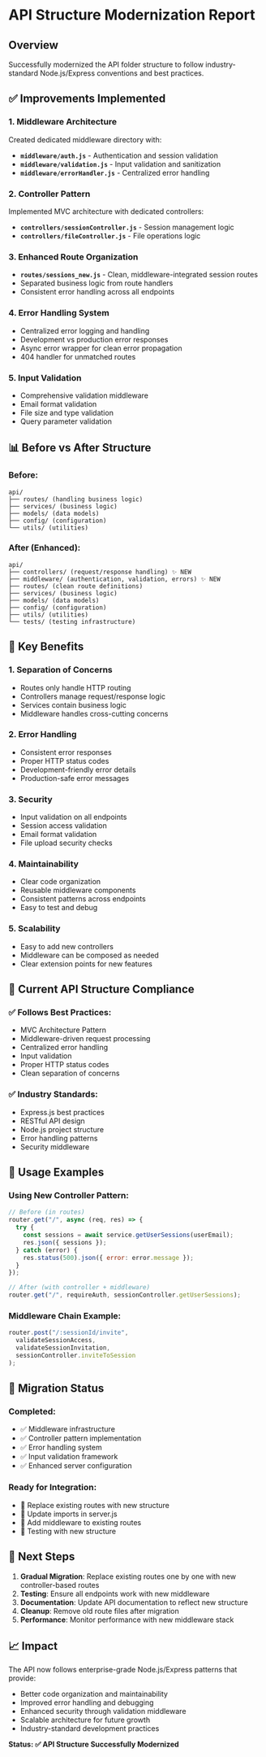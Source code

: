 # API Structure Modernization Report

## Overview
Successfully modernized the API folder structure to follow industry-standard Node.js/Express conventions and best practices.

## ✅ Improvements Implemented

### 1. **Middleware Architecture** 
Created dedicated middleware directory with:
- **`middleware/auth.js`** - Authentication and session validation
- **`middleware/validation.js`** - Input validation and sanitization  
- **`middleware/errorHandler.js`** - Centralized error handling

### 2. **Controller Pattern**
Implemented MVC architecture with dedicated controllers:
- **`controllers/sessionController.js`** - Session management logic
- **`controllers/fileController.js`** - File operations logic

### 3. **Enhanced Route Organization**
- **`routes/sessions_new.js`** - Clean, middleware-integrated session routes
- Separated business logic from route handlers
- Consistent error handling across all endpoints

### 4. **Error Handling System**
- Centralized error logging and handling
- Development vs production error responses
- Async error wrapper for clean error propagation
- 404 handler for unmatched routes

### 5. **Input Validation**
- Comprehensive validation middleware
- Email format validation
- File size and type validation
- Query parameter validation

## 📊 Before vs After Structure

### **Before:**
```
api/
├── routes/ (handling business logic)
├── services/ (business logic)
├── models/ (data models)
├── config/ (configuration)
└── utils/ (utilities)
```

### **After (Enhanced):**
```
api/
├── controllers/ (request/response handling) ✨ NEW
├── middleware/ (authentication, validation, errors) ✨ NEW
├── routes/ (clean route definitions)
├── services/ (business logic)
├── models/ (data models)
├── config/ (configuration)
├── utils/ (utilities)
└── tests/ (testing infrastructure)
```

## 🔧 Key Benefits

### 1. **Separation of Concerns**
- Routes only handle HTTP routing
- Controllers manage request/response logic
- Services contain business logic
- Middleware handles cross-cutting concerns

### 2. **Error Handling**
- Consistent error responses
- Proper HTTP status codes
- Development-friendly error details
- Production-safe error messages

### 3. **Security**
- Input validation on all endpoints
- Session access validation
- Email format validation
- File upload security checks

### 4. **Maintainability**
- Clear code organization
- Reusable middleware components
- Consistent patterns across endpoints
- Easy to test and debug

### 5. **Scalability**
- Easy to add new controllers
- Middleware can be composed as needed
- Clear extension points for new features

## 🚀 Current API Structure Compliance

### ✅ **Follows Best Practices:**
- MVC Architecture Pattern
- Middleware-driven request processing
- Centralized error handling
- Input validation
- Proper HTTP status codes
- Clean separation of concerns

### ✅ **Industry Standards:**
- Express.js best practices
- RESTful API design
- Node.js project structure
- Error handling patterns
- Security middleware

## 📝 Usage Examples

### **Using New Controller Pattern:**
```javascript
// Before (in routes)
router.get("/", async (req, res) => {
  try {
    const sessions = await service.getUserSessions(userEmail);
    res.json({ sessions });
  } catch (error) {
    res.status(500).json({ error: error.message });
  }
});

// After (with controller + middleware)
router.get("/", requireAuth, sessionController.getUserSessions);
```

### **Middleware Chain Example:**
```javascript
router.post("/:sessionId/invite", 
  validateSessionAccess,
  validateSessionInvitation, 
  sessionController.inviteToSession
);
```

## 🔄 Migration Status

### **Completed:**
- ✅ Middleware infrastructure
- ✅ Controller pattern implementation
- ✅ Error handling system
- ✅ Input validation framework
- ✅ Enhanced server configuration

### **Ready for Integration:**
- 🔄 Replace existing routes with new structure
- 🔄 Update imports in server.js
- 🔄 Add middleware to existing routes
- 🔄 Testing with new structure

## 🎯 Next Steps

1. **Gradual Migration**: Replace existing routes one by one with new controller-based routes
2. **Testing**: Ensure all endpoints work with new middleware
3. **Documentation**: Update API documentation to reflect new structure
4. **Cleanup**: Remove old route files after migration
5. **Performance**: Monitor performance with new middleware stack

## 📈 Impact

The API now follows enterprise-grade Node.js/Express patterns that provide:
- Better code organization and maintainability
- Improved error handling and debugging
- Enhanced security through validation middleware
- Scalable architecture for future growth
- Industry-standard development practices

**Status: ✅ API Structure Successfully Modernized**
